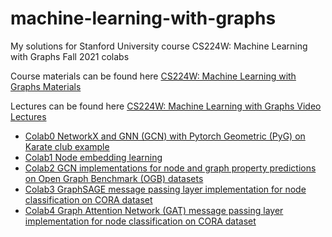 # machine-learning-with-graphs
My solutions for Stanford University course CS224W: Machine Learning with Graphs Fall 2021 colabs

Course materials can be found here [CS224W: Machine Learning with Graphs Materials](http://web.stanford.edu/class/cs224w/)

Lectures can be found here [CS224W: Machine Learning with Graphs Video Lectures](https://youtube.com/playlist?list=PLoROMvodv4rPLKxIpqhjhPgdQy7imNkDn)

- [Colab0 NetworkX and GNN (GCN) with Pytorch Geometric (PyG) on Karate club example](https://github.com/njmarko/machine-learning-with-graphs/blob/master/MyAttempts/CS224W_Colab_0.ipynb)
- [Colab1 Node embedding learning](https://github.com/njmarko/machine-learning-with-graphs/blob/master/MyAttempts/CS224W_Colab_1.ipynb) 
- [Colab2 GCN implementations for node and graph property predictions on Open Graph Benchmark (OGB) datasets](https://github.com/njmarko/machine-learning-with-graphs/blob/master/MyAttempts/CS224W_Colab2.ipynb)
- [Colab3 GraphSAGE message passing layer implementation for node classification on CORA dataset](https://github.com/njmarko/machine-learning-with-graphs/blob/master/MyAttempts/CS224W_Colab3.ipynb)
- [Colab4 Graph Attention Network (GAT) message passing layer implementation for node classification on CORA dataset](https://github.com/njmarko/machine-learning-with-graphs/blob/master/MyAttempts/CS224W_Colab4.ipynb)
